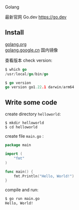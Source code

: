 Golang

最新官网 Go.dev  https://go.dev

## Install

[golang.org](https://golang.org)  
[golang.google.cn](https://golang.google.cn) 国内镜像  


查看版本 check version:

```go
$ which go
/usr/local/go/bin/go

$ go version 
go version go1.22.1 darwin/arm64
```


## Write some code

create directory `helloworld`: 

```
$ mkdir helloworld
$ cd helloworld 
```

create file `main.go` :

```go
package main

import (
    "fmt"
)

func main() {
    fmt.Println("Hello, World!")
}
```

compile and run:

```sh
$ go run main.go
Hello, World!
```

